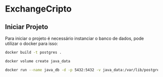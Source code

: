 # ExchangeCripto

## Iniciar Projeto

Para iniciar o projeto é necessário instanciar o banco de dados, pode utilizar o docker para isso:
```bash
docker build -t postgres . 
``` 
```bash
docker volume create java_data
``` 
```bash
docker run --name java_db -d -p 5432:5432 -v java_data:/var/lib/postgresql/data postgres    
``` 